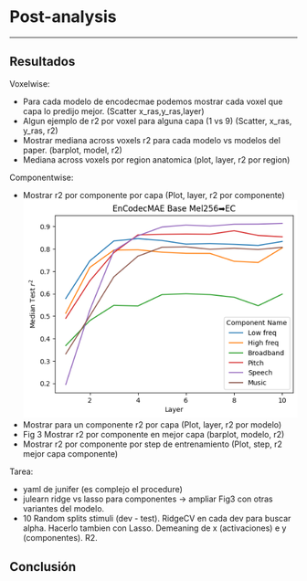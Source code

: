 # Post-analysis
--------------

## Resultados
Voxelwise:
- Para cada modelo de encodecmae podemos mostrar cada voxel que capa lo predijo mejor. (Scatter x_ras,y_ras,layer)
- Algun ejemplo de r2 por voxel para alguna capa (1 vs 9) (Scatter, x_ras, y_ras, r2)
- Mostrar mediana across voxels r2 para cada modelo vs modelos del paper. (barplot, model, r2)
- Mediana across voxels por region anatomica (plot, layer, r2 por region)

Componentwise:
- Mostrar r2 por componente por capa (Plot, layer, r2 por componente)
![Mel256-EC Base](https://github.com/mrpep/tp-picml/blob/main/doc/figs/mel256-ec-base-r2-comp.png)
- Mostrar para un componente r2 por capa (Plot, layer, r2 por modelo)
- Fig 3 Mostrar r2 por componente en mejor capa (barplot, modelo, r2)
- Mostrar r2 por componente por step de entrenamiento (Plot, step, r2 mejor capa componente)

Tarea:
- yaml de junifer (es complejo el procedure)
- julearn ridge vs lasso para componentes -> ampliar Fig3 con otras variantes del modelo.
- 10 Random splits stimuli (dev - test). RidgeCV en cada dev para buscar alpha. Hacerlo tambien con Lasso. Demeaning de x (activaciones) e y (componentes). R2.
## Conclusión
